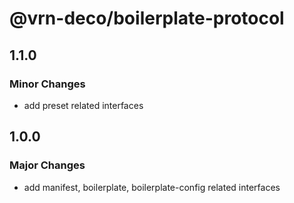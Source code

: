 # @vrn-deco/boilerplate-protocol

## 1.1.0

### Minor Changes

- add preset related interfaces

## 1.0.0

### Major Changes

- add manifest, boilerplate, boilerplate-config related interfaces
